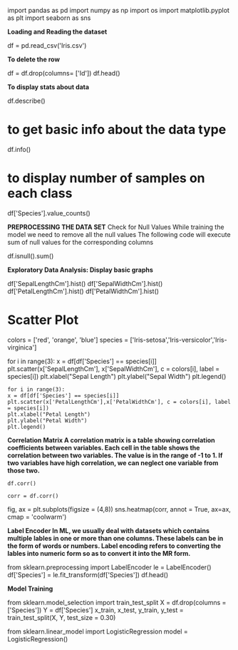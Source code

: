 import pandas as pd
import numpy as np
import os
import matplotlib.pyplot as plt
import seaborn as sns


**Loading and Reading the dataset**

df = pd.read_csv('Iris.csv')

**To delete the row**

df = df.drop(columns= ['Id'])
df.head()

**To display stats about data**

df.describe()

# to get basic info about the data type

df.info()

# to display number of samples on each class

df['Species'].value_counts()


**PREPROCESSING THE DATA SET**
Check for Null Values
While training the model we need to remove all the null values
The following code will execute sum of null values for the corresponding columns

df.isnull().sum()


**Exploratory Data Analysis: Display basic graphs**

df['SepalLengthCm'].hist()
df['SepalWidthCm'].hist()
df['PetalLengthCm'].hist()
df['PetalWidthCm'].hist()

# Scatter Plot

colors = ['red', 'orange', 'blue']
species = ['Iris-setosa','Iris-versicolor','Iris-virginica']


for i in range(3):
    x = df[df['Species'] == species[i]]
    plt.scatter(x['SepalLengthCm'], x['SepalWidthCm'], c = colors[i], label = species[i])
    plt.xlabel("Sepal Length")
    plt.ylabel("Sepal Width")
    plt.legend()


    for i in range(3):
    x = df[df['Species'] == species[i]]
    plt.scatter(x['PetalLengthCm'],x['PetalWidthCm'], c = colors[i], label = species[i])
    plt.xlabel("Petal Length")
    plt.ylabel("Petal Width")
    plt.legend()


**Correlation Matrix
A correlation matrix is a table showing correlation coefficients between variables. Each cell in the table shows the correlation between two variables. 
The value is in the range of -1 to 1. If two variables have high correlation, we can neglect one variable from those two.**

    df.corr()

    corr = df.corr()
fig, ax = plt.subplots(figsize = (4,8))
sns.heatmap(corr, annot = True, ax=ax, cmap = 'coolwarm')

**Label Encoder
In ML, we usually deal with datasets which contains multiple lables in one or more than one columns. 
These labels can be in the form of words or numbers. 
Label encoding refers to converting the lables into numeric form so as to convert it into the MR form.**

from sklearn.preprocessing import LabelEncoder
le = LabelEncoder()
df['Species'] = le.fit_transform(df['Species'])
df.head()


**Model Training**

from sklearn.model_selection import train_test_split
X = df.drop(columns = ['Species'])
Y = df['Species']
x_train, x_test, y_train, y_test = train_test_split(X, Y, test_size = 0.30)

from sklearn.linear_model import LogisticRegression
model = LogisticRegression()


